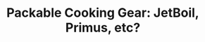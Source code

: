 ---
layout: community
category: community
title: "Packable Cooking Gear: JetBoil, Primus, etc?"
description: "Cooking stuff… What to choose. Been looking at jet boil and primus. I need something that doesn’t take much space. Packs easy in itself, like jet boil. Being able to cook normal food, aka scrambled egg on beef."
isTopLevel: false
isSingleLevel: false
isArticle: false
datePublished: 2022-07-17 11:19:00 +0300
dateModified: 2022-07-17 11:19:00 +0300
published: false
---